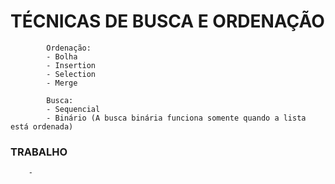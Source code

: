 # TÉCNICAS DE BUSCA E ORDENAÇÃO
            Ordenação:
            - Bolha
            - Insertion
            - Selection
            - Merge

            Busca:
            - Sequencial
            - Binário (A busca binária funciona somente quando a lista está ordenada)
  

  ### TRABALHO
        - 
